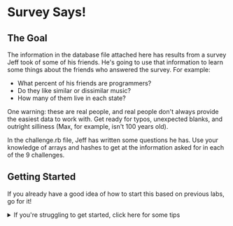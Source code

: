 # Survey Says!

## The Goal

The information in the database file attached here has results from a survey Jeff took of some of his friends. He's going to use that information to learn some things about the friends who answered the survey. For example:
* What percent of his friends are programmers?
* Do they like similar or dissimilar music?
* How many of them live in each state?

One warning: these are real people, and real people don't always provide the easiest data to work with. Get ready for typos, unexpected blanks, and outright silliness (Max, for example, isn't 100 years old).

In the challenge.rb file, Jeff has written some questions he has. Use your knowledge of arrays and hashes to get at the information asked for in each of the 9 challenges.

## Getting Started

If you already have a good idea of how to start this based on previous labs, go for it!


<details>
  <summary> If you're struggling to get started, click here for some tips </summary>

  Try to get a feel for the shape of the data by adding the three puts statements below to the challenge.rb file:

  ```Ruby
  require_relative 'database.rb'

  # All the survey responses are stored in an array called "people".
  puts people
  puts "THE FIRST PERSON IS:"
  puts people[0]
  # 1. Print out the name of the first person who responded to the survey
  ```

  Then run the code in the console:

  ```Bash
  ruby challenge.rb
  ```

  You'll notice that the real trouble is that it's providing WAY more than that person's name. It's providing their entire hash.

  That means the answer to challenge 1 will look something like this:

  ```Ruby
  # 1. Print out the name of the first person who responded to the survey
  puts people[0]["some_string_here"]
  ```

</details>
<br>
